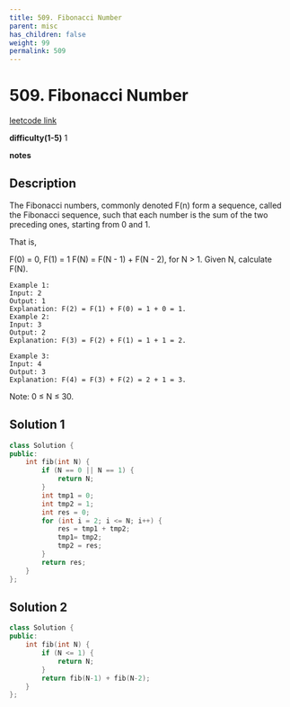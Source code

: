 ```yaml
---
title: 509. Fibonacci Number
parent: misc
has_children: false
weight: 99
permalink: 509
---
```

# 509. Fibonacci Number
[leetcode link](https://leetcode.com/problems/fibonacci-number/)

**difficulty(1-5)** 
1

**notes**   


## Description
The Fibonacci numbers, commonly denoted F(n) form a sequence, called the Fibonacci sequence, such that each number is the sum of the two preceding ones, starting from 0 and 1. 

That is,

F(0) = 0,   F(1) = 1
F(N) = F(N - 1) + F(N - 2), for N > 1.
Given N, calculate F(N).
```
Example 1:
Input: 2
Output: 1
Explanation: F(2) = F(1) + F(0) = 1 + 0 = 1.
Example 2:
Input: 3
Output: 2
Explanation: F(3) = F(2) + F(1) = 1 + 1 = 2.

Example 3:
Input: 4
Output: 3
Explanation: F(4) = F(3) + F(2) = 2 + 1 = 3.
```

Note:
0 ≤ N ≤ 30.

## Solution 1 
```c++
class Solution {
public:
    int fib(int N) {
        if (N == 0 || N == 1) {
            return N;
        }
        int tmp1 = 0;
        int tmp2 = 1;
        int res = 0;
        for (int i = 2; i <= N; i++) {
            res = tmp1 + tmp2;
            tmp1= tmp2;
            tmp2 = res;
        }
        return res;
    } 
};
```
## Solution 2 
```c++
class Solution {
public:
    int fib(int N) {
        if (N <= 1) {
            return N;
        }
        return fib(N-1) + fib(N-2);
    }
};
```